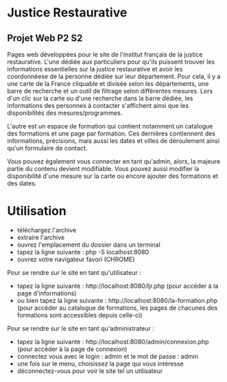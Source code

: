 # Justice Restaurative 
## Projet Web P2 S2

Pages web développées pour le site de l'institut français de la justice restaurative. 
L'une dédiée aux particuliers pour qu'ils puissent trouver les informations essentielles sur la justice restaurative
et avoir les coordonnéese de la personne dédiée sur leur département. Pour cela, il y a une carte de la France cliquable et divisée selon les départements,
une barre de recherche et un outil de filtrage selon différentes mesures. Lors d'un clic sur la carte ou d'une recherche dans la barre dédiée, les informations 
des personnes à contacter s'affichent ainsi que les disponibilités des mesures/programmes. 

L'autre est un espace de formation qui contient notamment un catalogue des formations et une page par formation. 
Ces dernières contiennent des informations, précisions, mais aussi les dates et villes de déroulement ainsi qu'un formulaire de contact. 

Vous pouvez également vous connecter en tant qu'admin, alors, la majeure partie du contenu devient modifiable. 
Vous pouvez aussi modifier la disponibilité d'une mesure sur la carte ou encore ajouter des formations et des dates. 

# Utilisation 

- téléchargez l'archive
- extraire l'archive
- ouvrez l'emplacement du dossier dans un terminal
- tapez la ligne suivante : php -S localhost:8080 
- ouvrez votre navigateur favori (CHROME)

Pour se rendre sur le site en tant qu'utilisateur : 
- tapez la ligne suivante : http://localhost:8080/ljr.php (pour accéder à la page d'informations)
- ou bien tapez la ligne suivante : http://localhost:8080/la-formation.php (pour accéder au catalogue de formations, les pages de chacunes des formations sont accessibles depuis celle-ci)

Pour se rendre sur le site en tant qu'administrateur : 
- tapez la ligne suivante : http://localhost:8080/admin/connexion.php (pour accéder à la page de connexion)
- connectez vous avec le login : admin et le mot de passe : admin
- une fois sur le menu, choisissez la page qui vous intéresse 
- déconnectez-vous pour voir le site tel un utilisateur
